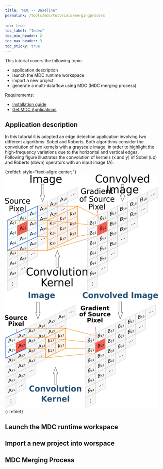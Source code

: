 ```yaml
---
title: "MDC -- Baseline"
permalink: /tools/mdc/tutorials/mergingprocess

toc: true
toc_label: "Index"
toc_min_header: 2
toc_max_header: 3
toc_sticky: true
---
```


This tutorial covers the following topic:

* application description
* launch the MDC runtime workspace
* import a new project
* generate a multi-dataflow using MDC (MDC merging process)


Requirements:
* [Installation guide](/tools/mdc/tutorials/setup)
* [Get MDC Applications](https://github.com/mdc-suite/mdc-test)

## Application description

In this tutorial it is adopted an edge detection application involving two different algorithms: Sobel and Roberts. Both
algorithms consider the convolution of two kernels with a grayscale image, in order to highlight the high-frequency variations due to the horizontal and vertical edges. Following figure illustrates the convolution of kernels (x and y) of Sobel (up) and Roberts (down) operators with an input image (A).

{:refdef: style="text-align: center;"}
![Sobel](/assets/images/mdc/tutorials/sobel3Dv.png)![Roberts](/assets/images/mdc/tutorials/roberts3Dv.png)
{: refdef}



## Launch the MDC runtime workspace

## Import a new project into worspace

## MDC Merging Process
